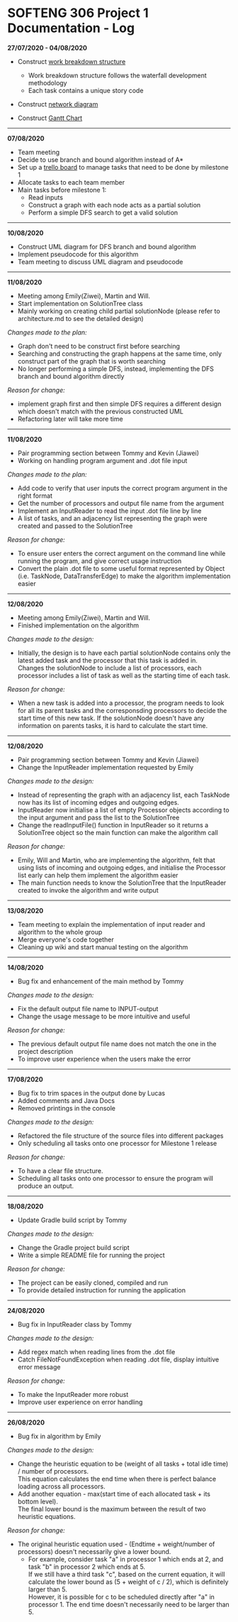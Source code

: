 # SOFTENG 306 Project 1 Documentation - Log

**27/07/2020 - 04/08/2020**
- Construct [work breakdown structure](https://drive.google.com/file/d/1t0jTo27w_MbBBrNYL2wVsXB7Nq3jl6lp/view?usp=sharing)
    - Work breakdown structure follows the waterfall development methodology
    - Each task contains a unique story code 
    
- Construct [network diagram](https://drive.google.com/file/d/1OkyNZE6Lb5DUaFBgzlU9tacvQyrIPqZU/view?usp=sharing)

- Construct [Gantt Chart](https://drive.google.com/file/d/1d6GdfwgcR6T0-cyUGwHF8K0bXwbIza9M/view?usp=sharing)

<hr/>

**07/08/2020**
- Team meeting 
- Decide to use branch and bound algorithm instead of A*
- Set up a [trello board](https://trello.com/invite/b/1VJ3Qf6P/26b5c6b0781b4e8fdfe003bdb1f27099/softeng306-milestone1) 
  to manage tasks that need to be done by milestone 1
- Allocate tasks to each team member
- Main tasks before milestone 1:
    - Read inputs 
    - Construct a graph with each node acts as a partial solution
    - Perform a simple DFS search to get a valid solution 
 
<hr/>

**10/08/2020**
- Construct UML diagram for DFS branch and bound algorithm
- Implement pseudocode for this algorithm
- Team meeting to discuss UML diagram and pseudocode 

<hr/>
    
**11/08/2020**
- Meeting among Emily(Ziwei), Martin and Will. 
- Start implementation on SolutionTree class 
- Mainly working on creating child partial solutionNode (please refer to architecture.md to see the detailed design)

_Changes made to the plan:_  
- Graph don't need to be construct first before searching
- Searching and constructing the graph happens at the same time, 
  only construct part of the graph that is worth searching   
- No longer performing a simple DFS, instead, implementing the DFS branch and bound algorithm directly  

_Reason for change:_
- implement graph first and then simple DFS requires a different design which doesn't match with the 
  previous constructed UML
- Refactoring later will take more time

<hr/>

**11/08/2020**
- Pair programming section between Tommy and Kevin (Jiawei) 
- Working on handling program argument and .dot file input

_Changes made to the plan:_  
- Add code to verify that user inputs the correct program argument in the right format
- Get the number of processors and output file name from the argument
- Implement an InputReader to read the input .dot file line by line
- A list of tasks, and an adjacency list representing the graph were created and passed to the SolutionTree   

_Reason for change:_
- To ensure user enters the correct argument on the command line while running the program, and give correct usage instruction
- Convert the plain .dot file to some useful format represented by Object (i.e. TaskNode, DataTransferEdge) to make the
  algorithm implementation easier

<hr/>

**12/08/2020**
- Meeting among Emily(Ziwei), Martin and Will. 
- Finished implementation on the algorithm

_Changes made to the design:_  
- Initially, the design is to have each partial solutionNode contains only the latest added task and the processor that 
  this task is added in.   
  Changes the solutionNode to include a list of processors, each processor includes a list of task as well as the 
  starting time of each task.
  
_Reason for change:_
- When a new task is added into a processor, the program needs to look for all its parent tasks and the corresponsding 
  processors to decide the start time of this new task.
  If the solutionNode doesn't have any information on parents tasks, it is hard to calculate the start time. 
  
<hr/>

**12/08/2020**
- Pair programming section between Tommy and Kevin (Jiawei) 
- Change the InputReader implementation requested by Emily

_Changes made to the design:_  
- Instead of representing the graph with an adjacency list, each TaskNode now has its list of incoming edges and outgoing
  edges.
- InputReader now initialise a list of empty Processor objects according to the input argument and pass the list to the 
  SolutionTree
- Change the readInputFile() function in InputReader so it returns a SolutionTree object so the main function can make 
  the algorithm call
  
_Reason for change:_
- Emily, Will and Martin, who are implementing the algorithm, felt that using lists of incoming and outgoing edges, 
  and initialise the Processor list early can help them implement the algorithm easier
- The main function needs to know the SolutionTree that the InputReader created to invoke the algorithm and write output
  
<hr/>
  
**13/08/2020**
- Team meeting to explain the implementation of input reader and algorithm to the whole group
- Merge everyone's code together 
- Cleaning up wiki and start manual testing on the algorithm

<hr/>

**14/08/2020**
- Bug fix and enhancement of the main method by Tommy

_Changes made to the design:_
- Fix the default output file name to INPUT-output
- Change the usage message to be more intuitive and useful

_Reason for change:_
- The previous default output file name does not match the one in the project description
- To improve user experience when the users make the error

<hr/>

**17/08/2020**
- Bug fix to trim spaces in the output done by Lucas
- Added comments and Java Docs
- Removed printings in the console

_Changes made to the design:_
- Refactored the file structure of the source files into different packages
- Only scheduling all tasks onto one processor for Milestone 1 release

_Reason for change:_
- To have a clear file structure.
- Scheduling all tasks onto one processor to ensure the program will produce an output.

<hr/>

**18/08/2020**
- Update Gradle build script by Tommy

_Changes made to the design:_
- Change the Gradle project build script 
- Write a simple README file for running the project

_Reason for change:_
- The project can be easily cloned, compiled and run
- To provide detailed instruction for running the application

<hr/>

**24/08/2020**
- Bug fix in InputReader class by Tommy

_Changes made to the design:_
- Add regex match when reading lines from the .dot file
- Catch FileNotFoundException when reading .dot file, display intuitive error message

_Reason for change:_
- To make the InputReader more robust
- Improve user experience on error handling

<hr/>

**26/08/2020**
- Bug fix in algorithm by Emily 

_Changes made to the design:_
- Change the heuristic equation to be (weight of all tasks + total idle time) / number of processors.   
This equation calculates the end time when there is perfect balance loading across all processors.
- Add another equation - max(start time of each allocated task + its bottom level).  
  The final lower bound is the maximum between the result of two heuristic equations.

_Reason for change:_
- The original heuristic equation used - (Endtime + weight/number of processors) doesn't necessarily give a lower bound.  
    - For example, consider task "a" in processor 1 which ends at 2, and task "b" in processor 2 which ends at 5.  
  If we still have a third task "c", based on the current equation, it will calculate the lower bound as 
  (5 + weight of c / 2), which is definitely larger than 5.  
  However, it is possible for c to be scheduled directly after "a" in processor 1. The end time doesn't necessarily 
  need to be larger than 5.
  
 
